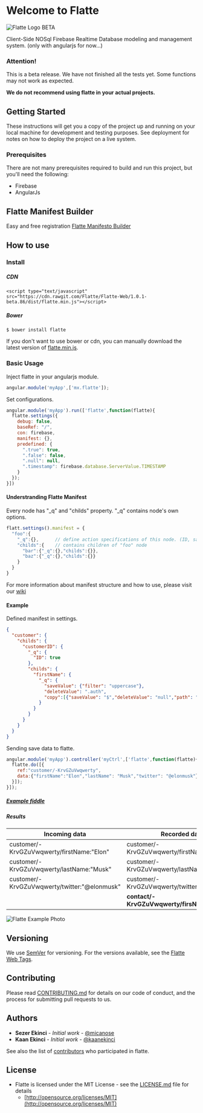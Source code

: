 # Welcome to Flatte
![Flatte Logo](https://flatte.maxabab.com/assets/images/logos/flatte%20logo_Header.png "Flatte Logo") BETA

Client-Side NOSql Firebase Realtime Database modeling and management system. (only with angularjs for now...)

### Attention!
This is a beta release. We have not finished all the tests yet.
Some functions may not work as expected.

**We do not recommend using flatte in your actual projects.**

## Getting Started

These instructions will get you a copy of the project up and running on your local machine for development and testing purposes. See deployment for notes on how to deploy the project on a live system.

### Prerequisites

There are not many prerequisites required to build and run this project, but you'll need the following:

* Firebase
* AngularJs

## Flatte Manifest Builder 
Easy and free registration
[Flatte Manifesto Builder](https://flatte.maxabab.com)

## How to use
### Install
##### CDN
	<script type="text/javascript" src="https://cdn.rawgit.com/Flatte/Flatte-Web/1.0.1-beta.86/dist/flatte.min.js"></script>
##### Bower
	$ bower install flatte
If you don't want to use bower or cdn, you can manually download the latest version of [flatte.min.js](https://raw.githubusercontent.com/Flatte/Flatte-Web/master/dist/flatte.min.js). 

### Basic Usage

Inject flatte in your angularjs module.
```javascript
angular.module('myApp',['mx.flatte']);
```

Set configurations.
```javascript
angular.module('myApp').run(['flatte',function(flatte){
  flatte.settings({
    debug: false,
    baseRef: "/",
    con: firebase,
    manifest: {},
    predefined: {
      ".true": true,
      ".false": false,
      ".null": null,
      ".timestamp": firebase.database.ServerValue.TIMESTAMP
    }
  });
}])
```

#### Understranding Flatte Manifest
Every node has "_q" and "childs" property. "_q" contains node's own options.
```javascript
flatt.settings().manifest = {
  "foo":{
    "_q":{},      // define action specifications of this node. (ID, saveValue, deleteValue, copy, externalEffect, function)
    "childs":{    // contains children of "foo" node
      "bar":{"_q":{},"childs":{}},
      "baz":{"_q":{},"childs":{}}
    }
  }
}
```
For more information about manifest structure and how to use, please visit our [wiki](https://github.com/Flatte/Flatte-Web/wiki)


#### Example
Defined manifest in settings.
```json
{
  "customer": {
    "childs": {
      "customerID": {
        "_q": {
          "ID": true
        },
        "childs": {
          "firstName": {
            "_q": {
              "saveValue": {"filter": "uppercase"},
              "deleteValue": ".auth",
              "copy":[{"saveValue": "$","deleteValue": "null","path": "/contact/#customerID/firstName"}]
            }
          }
        }
      }
    }
  }
}
```
Sending save data to flatte.
```javascript
angular.module('myApp').controller('myCtrl',['flatte',function(flatte){
  flatte.do([{
    ref:"customer/-KrvGZuVwqwerty",
    data:{"firstName":"Elon","lastName": "Musk","twitter": "@elonmusk"}
  }]);
}]);
```

##### [Example fiddle](https://jsfiddle.net/micanose/pq8t5unx/9/)

##### Results
| Incoming data                                    | Recorded data                                    |
|--------------------------------------------------|--------------------------------------------------|
| customer/-KrvGZuVwqwerty/firstName:"Elon"         | customer/-KrvGZuVwqwerty/firstName:"**ELON**"     |
| customer/-KrvGZuVwqwerty/lastName:"Musk"         | customer/-KrvGZuVwqwerty/lastName:"Musk"         |
| customer/-KrvGZuVwqwerty/twitter:"@elonmusk"     | customer/-KrvGZuVwqwerty/twitter:"@elonmusk"     |
|                                                  | **contact/-KrvGZuVwqwerty/firsName:"Elon"**      |

![Flatte Example Photo](https://flatte.maxabab.com/assets/images/welcome/flatte_screen/full.png "Flatte Manifesto Builder")

## Versioning

We use [SemVer](http://semver.org/) for versioning. For the versions available, see the [Flatte Web Tags](https://github.com/Flatte/Flatte-Web/tags). 


## Contributing

Please read [CONTRIBUTING.md](CONTRIBUTING.md) for details on our code of conduct, and the process for submitting pull requests to us.

## Authors

* **Sezer Ekinci** - *Initial work* - [@micanose](https://github.com/micanose)
* **Kaan Ekinci** - *Initial work* - [@kaanekinci](https://github.com/kaanekinci)

See also the list of [contributors](https://github.com/Flatte/Flatte-Web/graphs/contributors) who participated in flatte.

## License
- Flatte is licensed under the MIT License - see the [LICENSE.md](LICENSE.md) file for details
  - [http://opensource.org/licenses/MIT](http://opensource.org/licenses/MIT)
